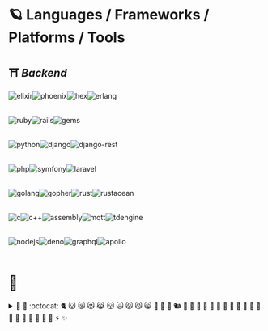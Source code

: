 <!--
**aBaiLinrun/aBaiLinrun** is a ✨ _special_ ✨ repository because its `README.md` (this file) appears on your GitHub profile.

### Hi there 👋

Here are some ideas to get you started:

- 🔭 I’m currently working on ...
- 🌱 I’m currently learning ...
- 👯 I’m looking to collaborate on ...
- 🤔 I’m looking for help with ...
- 💬 Ask me about ...
- 📫 How to reach me: ...
- 😄 Pronouns: ...
- ⚡ Fun fact: ...

-->

# 🪐 Languages / Frameworks / Platforms / Tools <!-- ☄️ -->

## ⛩ _Backend_ <!-- 🗼 -->

<a href="https://elixir-lang.org" target="_blank" rel="noopener noreferrer">
  <img align="left" alt="elixir" height="42px" src="https://user-images.githubusercontent.com/38312944/140606330-8396333a-fc9e-442c-907d-13a94ee5686e.png" />
</a>

<a href="https://www.phoenixframework.org" target="_blank" rel="noopener noreferrer">
  <img align="left" alt="phoenix" height="42px" src="https://user-images.githubusercontent.com/38312944/140607082-6cff571e-4c84-404d-a5a0-da40d3c246b0.png" />
</a>

<a href="https://hex.pm" target="_blank" rel="noopener noreferrer">
  <img align="left" alt="hex" height="42px" src="https://user-images.githubusercontent.com/38312944/140612697-f60ee374-3e7d-4a06-97c5-194c28f6ed02.png" />
</a>

<a href="https://www.erlang.org" target="_blank" rel="noopener noreferrer">
  <img align="left" alt="erlang" height="42px" src="https://user-images.githubusercontent.com/38312944/140624241-79706995-ad59-4126-9608-e438f16762fd.png" />
</a>

<br /><br />

<a href="https://www.ruby-lang.org" target="_blank" rel="noopener noreferrer">
  <img align="left" alt="ruby" height="42px" src="https://user-images.githubusercontent.com/38312944/140607921-6807d127-5e05-4e67-bb0e-df9b6a179195.png" />
</a>

<a href="https://rubyonrails.org" target="_blank" rel="noopener noreferrer">
  <img align="left" alt="rails" height="42px" src="https://user-images.githubusercontent.com/38312944/140607165-44d87478-61cf-40f8-b037-8a1787ad1c6e.png" />
</a>

<a href="https://rubygems.org" target="_blank" rel="noopener noreferrer">
  <img align="left" alt="gems" height="42px" src="https://user-images.githubusercontent.com/38312944/140612711-1869228d-b40c-4d6a-9353-cd28bc873f9c.png" />
</a>

<br /><br />

<a href="https://www.python.org" target="_blank" rel="noopener noreferrer">
  <img align="left" alt="python" height="42px" src="https://user-images.githubusercontent.com/38312944/140606897-f461b853-f35e-4e83-8524-c39e35020199.png" />
</a>

<a href="https://www.djangoproject.com" target="_blank" rel="noopener noreferrer">
  <img align="left" alt="django" height="42px" src="https://user-images.githubusercontent.com/38312944/140607259-0d210743-1991-46e9-8066-2e09f01f187e.png" />
</a>

<a href="https://www.django-rest-framework.org" target="_blank" rel="noopener noreferrer">
  <img align="left" alt="django-rest" height="42px" src="https://user-images.githubusercontent.com/38312944/140611142-a8ee008f-6037-4a04-91bb-83823c95c3c5.png" />
</a>

<br /><br />

<a href="https://www.php.net" target="_blank" rel="noopener noreferrer">
  <img align="left" alt="php" height="42px" src="https://user-images.githubusercontent.com/38312944/140609474-e6af14a0-6573-4db8-8e98-5dc311b483df.png" />
</a>

<a href="https://symfony.com" target="_blank" rel="noopener noreferrer">
  <img align="left" alt="symfony" height="42px" src="https://user-images.githubusercontent.com/38312944/141614493-8f03db41-d1f0-423b-abf6-db896f4a7435.png" />
</a>

<a href="https://laravel.com" target="_blank" rel="noopener noreferrer">
  <img align="left" alt="laravel" height="42px" src="https://user-images.githubusercontent.com/38312944/141614491-6a8aa407-3cb8-4747-a86e-5d70e42cb291.png" />
</a>

<br /><br />

<a href="https://golang.org" target="_blank" rel="noopener noreferrer">
  <img align="left" alt="golang" height="36px" src="https://user-images.githubusercontent.com/38312944/140609645-7251e2bb-2c5f-4abf-8f46-2795e2ff4af5.png" />
  <img align="left" alt="gopher" height="42px" src="https://user-images.githubusercontent.com/38312944/140609653-43a432e6-164c-4896-9e50-3d4311a56fb6.png" />
</a>

<a href="https://www.rust-lang.org" target="_blank" rel="noopener noreferrer">
  <img align="left" alt="rust" height="42px" src="https://user-images.githubusercontent.com/38312944/140609490-90f278ed-c52b-4851-aba7-5190a8512fec.png" />
  <img align="left" alt="rustacean" height="42px" src="https://user-images.githubusercontent.com/38312944/140609512-74c6067f-6969-4375-a8ef-989980058313.png" />
</a>

<br /><br />

<a href="https://www.iso.org/standard/74528.html" target="_blank" rel="noopener noreferrer">
  <img align="left" alt="c" height="42px" src="https://user-images.githubusercontent.com/38312944/140609919-3974dd99-af47-4362-ab51-ba35d7630c96.png" />
</a>

<a href="https://isocpp.org" target="_blank" rel="noopener noreferrer">
  <img align="left" alt="c++" height="42px" src="https://user-images.githubusercontent.com/38312944/140609929-9b929294-dc0c-4992-8c12-9c72cd7a62c5.png" />
</a>

<a href="https://en.wikipedia.org/wiki/Assembly_language" target="_blank" rel="noopener noreferrer">
  <img align="left" alt="assembly" height="42px" src="https://user-images.githubusercontent.com/38312944/140610078-71e1c7a1-96f5-4cee-b6b4-0b3b76983291.png" />
</a>

<a href="https://mqtt.org" target="_blank" rel="noopener noreferrer">
  <img align="left" alt="mqtt" height="38px" src="https://user-images.githubusercontent.com/38312944/140611844-403c6f35-6b47-4ec9-8733-bc6a5d729445.png" />
</a>

<a href="https://www.taosdata.com" target="_blank" rel="noopener noreferrer">
  <img align="left" alt="tdengine" height="38px" src="https://user-images.githubusercontent.com/38312944/140612142-fa04fcdf-daa3-47e8-bdfa-a9cdbbb68c69.png" />
</a>

<br /><br />

<a href="https://nodejs.org" target="_blank" rel="noopener noreferrer">
  <img align="left" alt="nodejs" height="42px" src="https://user-images.githubusercontent.com/38312944/140609061-9dc026d8-947a-4089-9cc8-a6b41b7f875b.png" />
</a>

<a href="https://deno.land" target="_blank" rel="noopener noreferrer">
  <img align="left" alt="deno" height="44px" src="https://user-images.githubusercontent.com/38312944/140609069-9d7844ee-afba-4885-b895-b98dcd4e23f3.png" />
</a>

<a href="https://graphql.org" target="_blank" rel="noopener noreferrer">
  <img align="left" alt="graphql" height="42px" src="https://user-images.githubusercontent.com/38312944/140615083-ba525895-3043-4014-b4e5-9a85f38cb3f8.png" />
</a>

<a href="https://www.apollographql.com" target="_blank" rel="noopener noreferrer">
  <img align="left" alt="apollo" height="44px" src="https://user-images.githubusercontent.com/38312944/140615088-7d88c33e-e5f3-4dfa-918d-9f9060cbacbc.png" />
</a>

<br /><br />

# 🗼 

<details>
  <summary> 🧧 🏮 :octocat: 🐈‍ 🐱 😿 😻 😹 😽 🙀 😾 😼 😸 🦊 🐯 🦁 🐿 🐙 🐇 🐰 🦑 🐁 🐹 🦀 🦄 🐡 🐋 🐳 🐘 🦕 🐾 🦎 🦋 🐣 🐥 🐤 ⚡️ ✨</summary>
  <br />

  <details>
    <summary>the story of mine: </summary>
    🧮 🩹 🧑 🚡 ✈️ ⚗️ 👽 🚑 🏺 ⚓ 👼 🐜 🍎 ♒ *️⃣ 🚛 🛰️ 👟 🏧 :atom: ⚛️ 🧑‍🚀 🛺 🥑 🪓 👶 🍼 🚼 🥓 🦡 🏸 🥯 🛄 🥖 ⚖️ 🩰 🎈 🗳️ 🎍 🍌 🪕 🏦 📊 💈 ⚾ :basecamp: :basecampy: 🧺 🏀 🦇 🛀 🛁 🔋 🎋 🏖️ 🐻 🦫 🛏️ 🐝 🍺 🍻 🪲 🔔 🧃 🚴 🚲 🚴‍♂️ 🚴‍♀️ 👙 🧢 🧢 ☣️ 🐦 🎂 🐗 ⛵ 💣 🦴 📖 🔖 📑 📚 💥 👢 💐 🏹 🙇‍♂️ 🙇‍♀️ 🥣 🎳 :bowtie: 🥊 🧠 🍞 🤱 🧱 🌉 💼 🥦 💔 🧹 💡 🌯 🚌 🕴️ 🚏 👤 👥 🚐 🚍 🚎 🧈 🌵 🍰 🤙 📲 🐫 📷 📸 🏕️ 🕯️ 🍬 🥫 🛶 🚗 🚙 🗃️ 📇 🗂️ 🎠 🥕 💳 💿 ⛓️ 🪑 🍾 🧀 🍒 🌸 ♟️ 🌰 🚸 🐿️ 🍫 🥢 ⛪ 🎪 🌇 🌆 🏙️ 🗜️ 👏 🎬 🧗 🧗‍♂️ 🧗‍♀️ 🥂 📕 🔐 🌂 ☁️ 🌤️ 🤡 🧥 🍸 🥥 ☕ ⚰️ 🥶 💥 ☄️ 🧭 💻 🖱️ 🖥️ 🎊 🚧 🏗️ 👷 👷‍♂️ 👷‍♀️ 🎛️ 🏪 🧑‍🍳 🍪 👮 🌽 🛋️ 👫 💑 👩‍❤️‍💋‍👨 🐮 🐄 🤠 🦀 🖍️ 🌙 🦗 🏏 🐊 🥐 🤞 🎌 ⚔️ 👑 🔮 🥒 🥤 🧁 💘 🥌 ➰ 🍛 🍮 🥩 🌀 🗡️ 💃 🍡 🕶️ 🎯 💨 🐪 🌳 🦌 🏬 🏚️ 🏜️ 🏝️ 🕵️ 💠 🤿 🪔 💫 🧬 🎎 🐬 🚪 🍩 🕊️ 🐉 🐲 👗 🤤 🩸 💧 🥁 🛢️ 🦆 🥟 📀 🥪 🦅 👂 🦻 🌍 🥚 🍆 🔌 :electron: 🐘 🧝 🧝‍♀️ 📧 ✉️ 📩 💶 🏰 🏤 🇪🇺 🌲 ❗ 🤯 😑 👁️ 👁️‍🗨️ 👓 👀 🤧 🤦 👊 🏭 🧑‍🏭 🧚 🧚‍♂️ 🧚‍♀️ 🍂 🧆 🧑‍🌾 📠 :feelsgood: 🐾 🕵️‍♀️ 🎡 ⛴️ 🔥 🚒 🧯 🧨 🧑‍🚒 🎆 👨‍🚒 👩‍🚒 🌙 🌓 🌛 🌕 🌝 🌗 🌜 🌔 🥮 🌑 🌚 🌘 🌖 🌒 🌔 🐡 🐟 🍥 🎣 🐠 ✊ 🎏 🦩 🔦 🥿 ⚜️ 🛬 🛫 🐬 💾 🎴 🥏 🛸 🦶 🏈 👣 🍴 🥠 ⛲ 🖋️ 🍀 🦊 🍳 🍤 🍟 🐸 🖕 ⚱️ 🗻 🥬 🎲 🧄 ⚙️ 💎 🧞 🧞‍♂️ 🧞‍♀️ 👻 🎁 💝 🦒 👧 🌐 🧤 🥅 🐐 🥽 ⛳ 🏌️ 🦍 👺 🍇 🥗 💂 💂‍♂️ 💂‍♀️ 🎸 🔫 💇 🍔 🔨 ⚒️ 🛠️ 🐹 ☘️ 👜 🤾 💩 #️⃣ 🧑‍⚕️ 🙉 ❤️ 💟 💗 😘 ❗ ❣️ ➖ ✖️ ➕ 🦔 🚁 🌿 👠 🌺 🔆 🥾 🛕 🦛 🎣 🀄 🔪 🕳️ 🍯 🐝 🐴 🏇 📯 🐎 🩳 🏥 🌶️ 🌭 🏨 ♨️ 🏩 ⌛ ⏳ 🏚️ 🏠 🏡 🏘️ 📌 📍 🤗 😯 🪂 🏆 🍨 🧊 🏒 ⛸️ 🍦 🆔 🉐 👿 😇 📥 📨 ♾️ 💁 ℹ️ 📱 🥝 🔯 🪔 🎃 🏯 👺 👹 👖 🧩 🕹️ 🧑‍⚖️ 🤹 🕋 🦘 :neckbeard: 🖲️ 🔑 ⌨️ 🔟 🪁 🧎‍♂️ 🧎 🧎‍♀️ 🔪 🐨 🌌 🗼 🥼 🏷️ 🥍 🧆 🎏 🐞 🏮 🦙 💡 🏑 🛅 🤛 🗨️ 👈 🦵 🍋 🐆 🎚️ 🧴 💌 :trollface: 🐺 🛎️ 🚈 🔗 🦁 👄 💄 🍭 🧘 🦞 🔒 🔏 ➿ 🔊 📢 🤟 🔅 ⛽ 🕰️ 🎎 💗 🔣 💞 🤥 🔍 🧙 🧙‍♂️ 🧙‍♀️ 👨‍🎨 👨‍🚀 👨‍🌾 👨‍⚕️ 👨‍🦯 🍊 🥭 👞 🕰️ 🦽 💆 💆‍♂️ 💆‍♀️ 🧜‍♀️ 🧜‍♂️ 🧉 🍖 👨‍🔧 🧑‍🔧 🦾 🦿 👩‍🔧 🎖️ 🏅 ⚕️ 📣 🍈 📝 🤼‍♂️ 🕎 🚹 🦒 🍜 🤘 🚇 🦠 🇫🇲 🎤 🔬 🎙️ 🖕 🥛 🌌 🚐 💽 📴 🤑 💸 💰 🐒 🐵 🧐 🚝 🎓 🕌 🦟 👨‍🦼 🛥️ 🛵 🏍️ 🦼 🛣️ 🚂 🗻 ⛰️ 🚠 🚞 🏔️ 🌄 🐭 🐁 🎥 🗿 🏺 🤶 🩱 🤲 🇧🇲 💪 🍄 🎹 🎵 🎼 😒 🔇 🧿 💅 📛 🤢 👔 🤓 🙅‍♂️ 🙅 🙅‍♀️ 🌃 🪕 🛶 😶 👘 🥾 🛴 👃 📓 📔 🎶 🗒️ 🌇 🌅 🌄 🍱 🔩 🥜 🧧 👾 📉 🤪 🚘 🌊 :octocat: 🐙 🍢 🥿 👞 👞 👟 🩰 🏢 🧑‍💼 ☣️ 🛢️ ✴️ 📽️ 🈁 🆗 👌 🙆‍♂️ 🙆 🙆‍♀️ 🗝️ 🧓 👴 👵 🕉️ 🧅 🦴 1️⃣ 🩱 🚘 🚍 🚔 🚖 📖 📂 👐 😮 ☂️ 🍊 🦧 📙 🦦 📤 🦉 🐂 🦪 🥴 📰 🗞️ 📎 🖇️ 🧻 📦 📄 📃 📟 🍝 🖌️ 🌴 🤲 🥞 🐼 🗾 🥘 ⛱️ 🦜 🪂 〽️ ⛅ 🥳 🛳️ 🛂 ♟️ 🐾 📋 🧁 🍿 🍑 🦚 🥜 🍐 🙊 🖊️ 📝 ✏️ 🌵 🎍 🎋 🍂 🍁 🍄 🌸 🌼 🐧 😔 🧑‍🤝‍🧑 🎭 😣 🧑‍🦲 🧔 🤺 👰 🧖 💁 ⛏️ 🥧 🐷 🐖 🐽 💊 🧑‍✈️ 👩‍✈️ 🤏 🍍 🏓 📌 📍 🧷 🦂 🏴‍☠️ ♓ 🍕 🍽️ 🥺 🐿️ 🥣 😞 🏤 🚓 🐩 💩 🥄 🍿 🏣 📯 📮 🚩 🥔 🍠 👝 🍗 💷 😡 😾 🤐 🙏 📿 🤰 🥨 🤴 👸 🖨️ 🦯 👩‍🦯 🚁 👊 👛 📌 📈 ⏱️ 💾 🐘 🦛 🦏 😪 ❓ 🦀 🐰 🐇 🦝 🐎 🏎️ 📻 🔘 ☢️ 😡 🚈 🚝 🚞 🚃 🛤️ 🚟 🌈 🏳️‍🌈 🤨 🖼️ 🐏 🍜 🚊 🐀 🪒 🧾 ♻️ 📞 🚗 🧧 ☺️ 😌 🥖 🎗️ ⛑️ 🥨 ㊙️ 🇷🇪 🎆 🦖 ❕ ❔ 🇻🇮 🦏 🔌 🎀 🍚 🌾 🍚 🍙 🍘 🎑 🗯️ 💍 🪐 🤖 🚀 🤣 🙄 🧻 🎢 👑 🐓 🌹 🏵️ 🚨 🎠 📍 🚣 🚣‍♂️ 🚣‍♀️ 🛩️ 🎽 🎨 🏉 🏃 🏃 🏃‍♂️ 🏃‍♀️ 🐕‍🦺 🔮 🍛 👩‍🏭 🧷 🦺 ⛵ 🍶 🧂 🥗 🖖 ☠️ ⚖️ 🧣 🏫 🎒 🧑‍🔬 ✂️ 👩‍🔬 🥏 🦂 😱 🙀 📜 👎 💺 🙈 🌱 🤳 🐕‍🦺 😆 :feelsgood: 🥘 ☘️ 🦈 🍧 🐑 🐚 🛡️ ⛩️ 🚢 :shipit: 👕 💩 🤫 🍣 👕 👞 👞 🛍️ 🛒 🩳 🚿 🍤 🦐 🤷 🤷‍♀️ 🤫 📶 🧑‍🎤 6️⃣ 🔯 🛑 🚟 👩‍🎤 🙃 *️⃣ 🧺 🏀 🛹 🎿 ⛷️ 💀 ☠️ 🦨 🗑️ 🛷 😴 😴 🛌 😪 🙁 🙂 🎚️ 🎰 🦥 🛩️ 😙 🙂 😄 😸 😃 😺 🥰 😈 😏 😼 😅 🚬 🏔️ 🐌 🐍 🤧 🏂 ❄️ ⛄ ☃️ 🧼 😭 ⚽ 🧦 🥎 🔜 🧔 🆘 🔉 🧍 👾 ♠️ 🍝 ❇️ 🎇 ✨ 💖 🔈 🗣️ 💬 🚤 :suspect: 🚟 🕷️ 🕸️ 🗓️ 🗒️ 🧽 🥄 🦑 🌼 🏟️ ⭐ 🍮 🌟 ☪️ ✡️ 🤩 🌠 🚉 🗽 🚂 🩺 🍲 🗑️ 😲 🚏 🏪 ⏱️ 📏 🚧 🏗️ 🍓 👩‍🚀 😛 😝 😜 🧑‍🎓 🎙️ 🥙 👩‍🎓 🌇 🌆 🕶️ ⛅ 🌥️ 🌦️ 🌤️ 🌞 🌻 😎 ☀️ 🌅 🌄 🦸 🦸‍♂️ 🦸‍♀️ 🦹 🦹‍♂️ 🦹‍♀️ 👍 🏄 🏄‍♂️ 🏄‍♀️ 🍣 🚟 🦢 😓 💦 😅 🍠 🩱 🩲 🏊 🏊‍♂️ 🏊‍♀️ 🕍 💉 🌮 🎉 🎋 🍊 ♉ 🚕 🌭 🍵 🧑‍🏫 👩‍🏫 🧑‍💻 🧸 ☎️ 📞 🔭 🎪 🎾 ⛺ 🧪 ☑️ 🎂 🌡️ 🤔 💭 🧵 🦷 👩‍⚕️ 🧕 👩‍🦯 👳‍♀️ 👚 🤐 🕹️ 🎫 🎟️ :bowtie: 👔 🛰️ 🐯 🐅 🚀 ⏲️ 😫 🏯 ™️ :atom: 🚽 🗼 🍅 👅 🧰 🦷 🔝 🎩 🌪️ 🚜 👣 💗 🚜 🚥 🚋 🚆 🚊 🚦 📐 🔱 😤 🎛️ 🚎 :trollface: 🏆 🍹 🐠 🚚 🎺 👕 🌵 🌷 🥃 🦃 🐢 📺 🤸 💕 🥨 ☔ 🔞 🦄 🔓 🆙 🙃 🩹 ✌️ 🧛 🧛‍♂️ 🧛‍♀️ 🚦 📼 📳 📹 🎮 🎻 ♍ 🌋 🏐 🤮 🆚 🖖 👋 〰️ 🧃 🇻🇦 🧇 🚶 🚶‍♂️ 🥣 🎳 🦉 🚶‍♀️ 🌘 🌖 ⚠️ 🗑️ ⌚ ⏱️ 🐃 🤽 🍉 🤽‍♀️ 👋 〰️ 😩 😰 💒 🏋️ 🏋️‍♂️ 🏋️‍♀️ 🚿 💮 🥀 🐡 🐡 🐟 🍥 🎣 🐠 🐳 🐋 ☸️ ♿ 🎡 🔳 🥀 🎐 🌬️ 🍷 😉 🧕 👩‍🦯 ⛄ ☃️ 🥱 🐺 🚺 🥴 🗺️ 😟 🔧 🤼 ✍️ 🥊 🗃️ 📇 🗂️ 💱 🦊 🥡 ❌ 🧶 🥱 💴 🪀 😋 🤪 ⚡ 🦓 0️⃣ 🤐 🧟 🧟‍♂️ 🧟‍♀️ 💤
  </details>

## 🎏 _Frontend_ <!-- 🎎 -->

<a href="https://www.typescriptlang.org" target="_blank" rel="noopener noreferrer">
  <img align="left" alt="typescript" height="42px" src="https://user-images.githubusercontent.com/38312944/140606619-2deb981a-1f71-4d98-9e49-feaee46d1178.png" />
</a>

<a href="https://www.ecma-international.org/publications-and-standards/standards/ecma-262" target="_blank" rel="noopener noreferrer">
  <img align="left" alt="javascript" height="42px" src="https://user-images.githubusercontent.com/38312944/140606718-32b56d86-2a7e-4776-91c3-eeb339407055.png" />
</a>

<a href="https://www.npmjs.com" target="_blank" rel="noopener noreferrer">
  <img align="left" alt="npm" height="42px" src="https://user-images.githubusercontent.com/38312944/140612783-f189de7d-d419-484c-97b1-7f73993bcf13.png" />
</a>

<br /><br />

<a href="https://reactjs.org" target="_blank" rel="noopener noreferrer">
  <img align="left" alt="react" height="42px" src="https://user-images.githubusercontent.com/38312944/140608184-ac4f8eb1-4dce-4ff0-b537-9dd1f846c56c.png" />
</a>

<a href="https://redux.js.org" target="_blank" rel="noopener noreferrer">
  <img align="left" alt="redux" height="42px" src="https://user-images.githubusercontent.com/38312944/140608224-df9e751a-af8b-4d58-8043-a43c151b4660.png" />
</a>

<a href="https://redux-saga.js.org" target="_blank" rel="noopener noreferrer">
  <img align="left" alt="redux-saga" height="42px" src="https://user-images.githubusercontent.com/38312944/140608192-ba603f96-eff3-4756-93eb-814b4a71f068.png" />
</a>

<br /><br />

<a href="https://vuejs.org" target="_blank" rel="noopener noreferrer">
  <img align="left" alt="vuejs" height="42px" src="https://user-images.githubusercontent.com/38312944/140608825-c794fe64-1819-48e8-a136-78ceb065c329.png" />
</a>

<a href="https://nuxtjs.org" target="_blank" rel="noopener noreferrer">
  <img align="left" alt="nuxt" height="42px" src="https://user-images.githubusercontent.com/38312944/140608306-bfeb933d-3bc3-4a16-b66d-520a3fe3e126.png" />
</a>

<a href="https://nextjs.org" target="_blank" rel="noopener noreferrer">
  <img align="left" alt="nextjs" height="42px" src="https://user-images.githubusercontent.com/38312944/140608270-67752b2c-1bb5-4df1-9262-ddd1e26b7124.png" />
</a>

<br /><br />

<a href="https://svelte.dev" target="_blank" rel="noopener noreferrer">
  <img align="left" alt="svelte" height="42px" src="https://user-images.githubusercontent.com/38312944/140608325-89b90d3a-eeda-478c-b3d7-08e8c5d66912.png" />
</a>

<a href="https://elm-lang.org" target="_blank" rel="noopener noreferrer">
  <img align="left" alt="elm" height="42px" src="https://user-images.githubusercontent.com/38312944/140625556-1f60563e-563a-4ac0-8c26-6842015a0d3e.png" />
</a>

<br /><br />
  
<a href="https://vitejs.dev" target="_blank" rel="noopener noreferrer">
  <img align="left" alt="vitejs" height="42px" src="https://user-images.githubusercontent.com/38312944/141065711-a796a5e2-e041-41dd-967f-73f67a333d61.png" />
</a>

<a href="https://tailwindcss.com" target="_blank" rel="noopener noreferrer">
  <img align="left" alt="tailwindcss" height="42px" src="https://user-images.githubusercontent.com/38312944/141065800-9fe7c4ef-5e3f-4909-b3c1-d9a403308089.png" />
</a>

<br /><br /><br />

<!-- ###### 🐶 🐕 🐩 🦮 🐕‍🦺 🐺 🐗 -->

## 🎐 _Application_ <!-- 🎈 -->

<a href="https://kotlinlang.org" target="_blank" rel="noopener noreferrer">
  <img align="left" alt="kotlin" height="36px" src="https://user-images.githubusercontent.com/38312944/140609307-0f8832f1-5dfb-46d0-b841-2fe1b9372c7f.png" />
</a>

<a href="https://www.swift.org" target="_blank" rel="noopener noreferrer">
  <img align="left" alt="swift" height="42px" src="https://user-images.githubusercontent.com/38312944/140609298-524cd1d9-04e8-4fbb-a68b-d64d54ad92ff.png" />
</a>

<br /><br /><br />

<!-- ###### 🐱 🐈 🐯 🐅 🐆 🦁 🦊 🐻 🐼 🐨 -->

## 📦 _Database_ <!-- ⚰️ -->

<a href="https://www.mongodb.com" target="_blank" rel="noopener noreferrer">
  <img align="left" alt="mongodb" height="42px" src="https://user-images.githubusercontent.com/38312944/140611635-61b22261-e7a9-4f0c-a682-3d7b2a74759b.png" />
</a>

<a href="https://www.mangodb.io" target="_blank" rel="noopener noreferrer">
  <img align="left" alt="mangodb" height="42px" src="https://user-images.githubusercontent.com/38312944/140624941-d7100162-6028-4fa4-b1b5-dd7d80e337b8.jpeg" />
</a>

<a href="https://redis.io" target="_blank" rel="noopener noreferrer">
  <img align="left" alt="redis" height="42px" src="https://user-images.githubusercontent.com/38312944/140629056-3a154676-5dfb-40c5-ab9c-5db8b89e687f.png" />
</a>

<a href="https://www.mysql.com" target="_blank" rel="noopener noreferrer">
  <img align="left" alt="mysql" height="42px" src="https://user-images.githubusercontent.com/38312944/140624956-0c62fb3a-af94-4be6-a5f4-8ad4399631de.png" />
</a>

<a href="https://www.postgresql.org" target="_blank" rel="noopener noreferrer">
  <img align="left" alt="postgresql" height="42px" src="https://user-images.githubusercontent.com/38312944/140611759-244f85c8-c0e3-45bf-a736-f2c715a557a5.png" />
</a>

<br /><br /><br />

<!-- ###### 🐭 🐹 🐁 🐀 🍏 🍎 🍐 🍊 🍋 🍌 🍉 🍇 🍓 🍈 🍒 🍑 🥭 🍍 🥥 🥝 -->

## 🕋 _Cloud Data Warehouse & Hosting & ETL(Extract,Transform,Load)_

<a href="https://clickhouse.com" target="_blank" rel="noopener noreferrer">
  <img align="left" alt="clickhouse" height="42px" src="https://user-images.githubusercontent.com/38312944/140630994-cd23f261-6f8b-4e00-b386-680f8ec9214e.png" />
</a>

<a href="https://www.snowflake.com" target="_blank" rel="noopener noreferrer">
  <img align="left" alt="snowflake" height="42px" src="https://user-images.githubusercontent.com/38312944/140630962-c6882122-a7d1-414b-b515-7ac9d575ec52.png" />
</a>

<a href="https://pingcap.com" target="_blank" rel="noopener noreferrer">
  <img align="left" alt="tidb" height="42px" src="https://user-images.githubusercontent.com/38312944/140631071-4172c381-0546-4e33-99b2-b9fdaf3cda4d.png" />
</a>

<a href="https://panoply.io" target="_blank" rel="noopener noreferrer">
  <img align="left" alt="panoply" height="42px" src="https://user-images.githubusercontent.com/38312944/140631485-37d01bfc-202a-4929-9801-1f9bbbf307d1.png" />
</a>

<br /><br />

<a href="https://www.digitalocean.com" target="_blank" rel="noopener noreferrer">
  <img align="left" alt="digitalocean" height="42px" src="https://user-images.githubusercontent.com/38312944/140631157-35197550-0980-4587-8f28-b34d46a7996b.png" />
</a>

<br /><br /><br />

<!-- ###### 🐰 🐇 🍅 🍆 🥑 🥦 🥬 🥒 🌶 🌽 🥕 🧄 🧅 🥔 🍠 -->

## 👁️‍🗨️ _Data Anslytics & Visualization_ <!-- 🔮 -->

<a href="https://julialang.org" target="_blank" rel="noopener noreferrer">
  <img align="left" alt="julia" height="42px" src="https://user-images.githubusercontent.com/38312944/140623466-355f8823-a80c-434a-9f9a-61a9f3050c47.png" />
</a>

<a href="https://www.r-project.org" target="_blank" rel="noopener noreferrer">
  <img align="left" alt="r" height="42px" src="https://user-images.githubusercontent.com/38312944/140609897-aeae4f6e-08f2-4b0c-98af-cd898c367780.png" />
</a>

<a href="https://www.python.org" target="_blank" rel="noopener noreferrer">
  <img align="left" alt="python" height="42px" src="https://user-images.githubusercontent.com/38312944/140606897-f461b853-f35e-4e83-8524-c39e35020199.png" />
</a>

<a href="https://pandas.pydata.org/" target="_blank" rel="noopener noreferrer">
  <img align="left" alt="pandas" height="42px" src="https://user-images.githubusercontent.com/38312944/140628640-85f7d66f-37d7-45bb-89af-79d65cdbf6dd.png" />
</a>

<a href="https://jupyter.org" target="_blank" rel="noopener noreferrer">
  <img align="left" alt="jupyter" height="42px" src="https://user-images.githubusercontent.com/38312944/140628212-df4d448e-00f9-46e7-9b5c-5a1c75be28a7.png" />
</a>

<a href="https://www.mathworks.com/products/matlab.html" target="_blank" rel="noopener noreferrer">
  <img align="left" alt="matlab" height="42px" src="https://user-images.githubusercontent.com/38312944/140627661-acf20929-8b41-47ce-af3d-6d60b19b4332.png" />
</a>

<br /><br />

<a href="https://cloud.google.com/bigquery" target="_blank" rel="noopener noreferrer">
  <img align="left" alt="big-query" height="42px" src="https://user-images.githubusercontent.com/38312944/140611515-f0eb58d3-56e8-4b57-b97d-20e9c6c465a5.png" />
</a>

<a href="https://www.elastic.co" target="_blank" rel="noopener noreferrer">
  <img align="left" alt="elasticsearch" height="42px" src="https://user-images.githubusercontent.com/38312944/140611519-b7c5345e-55f2-40f1-b12d-2d1a65f00cc8.png" />
</a>

<a href="https://www.metabase.com" target="_blank" rel="noopener noreferrer">
  <img align="left" alt="metabase" height="42px" src="https://user-images.githubusercontent.com/38312944/140614340-3ce4dedd-328d-4684-acce-01e71fab529a.png" />
</a>

<br /><br /><br />

<!-- ###### 🐷 🐖 🐽 🐴 🦄 🐎 🦓 🐮 🐃 🐂 🐄 🐏 🐑 🐐 🦙 🦌 -->

## 👾 _Machine Learning_ 🔮🧙🏼‍♂️⚗️

<a href="https://scikit-learn.org" target="_blank" rel="noopener noreferrer">
  <img align="left" alt="scikit-learn" height="42px" src="https://user-images.githubusercontent.com/38312944/140610144-558e29ba-4c3f-413d-83e8-e63e0d6793bf.png" />
</a>

<a href="https://www.tensorflow.org" target="_blank" rel="noopener noreferrer">
  <img align="left" alt="tensorflow" height="42px" src="https://user-images.githubusercontent.com/38312944/140628467-d83aeaa1-7cba-44b0-ac69-f462ced13f04.png" />
</a>

<a href="https://pytorch.org" target="_blank" rel="noopener noreferrer">
  <img align="left" alt="pytorch" height="42px" src="https://user-images.githubusercontent.com/38312944/140628469-8fb7aac0-02aa-4ef9-98b5-7ba4a2ddfa38.png" />
</a>

<a href="https://keras.io" target="_blank" rel="noopener noreferrer">
  <img align="left" alt="keras" height="42px" src="https://user-images.githubusercontent.com/38312944/140628505-0acd771b-ca23-40d3-ab40-fe4aa280fba5.png" />
</a>

<br /><br />

<a href="https://xgboost.ai" target="_blank" rel="noopener noreferrer">
  <img align="left" alt="xgboost" height="42px" src="https://user-images.githubusercontent.com/38312944/140628547-02882e25-2c3c-4a48-a003-aa1be4e3d855.png" />
</a>

<a href="https://lightgbm.readthedocs.io/en/latest" target="_blank" rel="noopener noreferrer">
  <img align="left" alt="lightgbm" height="42px" src="https://user-images.githubusercontent.com/38312944/140628585-6c6012cf-2110-4815-951b-b24bb88c2508.png" />
</a>

<a href="https://radimrehurek.com/gensim" target="_blank" rel="noopener noreferrer">
  <img align="left" alt="gensim" height="42px" src="https://user-images.githubusercontent.com/38312944/140628798-d89f495c-9a47-4948-ad68-3f6a3c75bab3.png" />
</a>

<a href="https://spacy.io" target="_blank" rel="noopener noreferrer">
  <img align="left" alt="spacy" height="42px" src="https://user-images.githubusercontent.com/38312944/140628801-de5ae861-e20f-4090-8a28-5b66dfe7d190.png" />
</a>

<br /><br /><br />

<!-- ###### 🦝 🦨 🦡 🦦 🦥 🐿 🦔 🐾 -->

## 🧬 _Container Orchestration & Configuration Automation_

<a href="https://www.terraform.io" target="_blank" rel="noopener noreferrer">
  <img align="left" alt="terraform" height="42px" src="https://user-images.githubusercontent.com/38312944/140612304-4177d615-efdf-4c3f-a68c-e6da6e6c01ee.png" />
</a>

<a href="https://kubernetes.io" target="_blank" rel="noopener noreferrer">
  <img align="left" alt="kubernetes" height="42px" src="https://user-images.githubusercontent.com/38312944/140610611-3ece05a9-3c75-43bc-a7d2-9c81df67c404.png" />
</a>

<a href="https://helm.sh" target="_blank" rel="noopener noreferrer">
  <img align="left" alt="helm" height="42px" src="https://user-images.githubusercontent.com/38312944/140612676-517b908b-5f3b-4824-927b-3f6b4ccd7c0a.png" />
</a>

<a href="https://www.docker.com" target="_blank" rel="noopener noreferrer">
  <img align="left" alt="docker" height="42px" src="https://user-images.githubusercontent.com/38312944/140610635-a02899e5-4b74-42b5-91aa-c625adbd9874.png" />
</a>

<br /><br />

<a href="https://cloudify.co" target="_blank" rel="noopener noreferrer">
  <img align="left" alt="cloudify" height="42px" src="https://user-images.githubusercontent.com/38312944/141697089-a7418f1c-2493-4b9d-bf0c-e0d2cfa3abc3.png" />
</a>

<a href="https://releasehub.com" target="_blank" rel="noopener noreferrer">
  <img align="left" alt="release" height="42px" src="https://user-images.githubusercontent.com/38312944/141696425-2a01a162-bad5-497a-a1f6-6aada154ca3e.png" />
</a>

<a href="https://www.bunnyshell.com" target="_blank" rel="noopener noreferrer">
  <img align="left" alt="bunnyshell" height="42px" src="https://user-images.githubusercontent.com/38312944/141696436-92a6713e-2304-46b0-a4a0-ed1dfa83af5a.png" />
</a>

<a href="https://www.env0.com" target="_blank" rel="noopener noreferrer">
  <img align="left" alt="env0" height="42px" src="https://user-images.githubusercontent.com/38312944/141697109-37123240-e18e-4f1f-9881-4b850036158b.png" />
</a>

<br /><br />

<a href="https://aws.amazon.com/cdk" target="_blank" rel="noopener noreferrer">
  <img align="left" alt="aws-cdk" height="42px" src="https://user-images.githubusercontent.com/38312944/141989706-ebe5282a-d0a3-4398-a12d-7250db875af1.png" />
  <img align="left" alt="aws-cloud-development-kit" height="42px" src="https://user-images.githubusercontent.com/38312944/141957568-a99c8780-4c66-4870-bd7c-d21aa9d3e16e.png" />
</a>

<br /><br /><br />

<!-- ###### 🐘 🦛 🦏 🐪 🐫 🦒 🦘 -->

## 🗻 _Cloud Infrastructure_ ☁️

<a href="https://aws.amazon.com" target="_blank" rel="noopener noreferrer">
  <img align="left" alt="aws" height="42px" src="https://user-images.githubusercontent.com/38312944/140612998-5c976740-dedc-471b-9b36-64a7759e0421.png" />
  <img align="left" alt="amazon-web-services" height="42px" src="https://user-images.githubusercontent.com/38312944/140613393-e6da5736-18f9-4271-a765-fdf436d80d6b.png" />
</a>

<a href="https://azure.microsoft.com" target="_blank" rel="noopener noreferrer">
  <img align="left" alt="azure" height="42px" src="https://user-images.githubusercontent.com/38312944/140613336-65848346-02a6-483e-a375-2524331d8ec1.png" />
</a>

<a href="https://cloud.google.com/gcp" target="_blank" rel="noopener noreferrer">
  <img align="left" alt="gcp" height="42px" src="https://user-images.githubusercontent.com/38312944/140612996-583799dc-956a-465a-9b47-f83ebaeed1c7.png" />
</a>

<br /><br />

<details>
  <summary>(amazon web services)</summary>
  <br />

  API Gateway

  Aurora Serverless
  
  Athena

  Backup
  
  Batch

  CloudFront

  CloudSearch
  
  CloudTrail
  
  CloudWatch

  CodeBuild
  
  CodeCommit
  
  CodeDeploy
  
  CodePipeline
  
  Cognito
  
  Data Pipeline

  DeepLens
  
  DeepRacer
  
  DynamoDB

  EBS (Elastic Block Store)
  
  EC2 (Elastic Compute Cloud)
  
  EC2 F1 (FPGA)

  ECS (Elastic Container Service)
  
  EKS (Elastic Kubernetes Service)

  ELB (Elastic Load Balancing)

  Fargate (Serverless Compute Engine)

  Forecast
  
  Glue (ETL, Extract/Transform/Load)
  
  IAM (Identity and Access Management)

  IoT
  
  Kinesis

  Lambda
  
  OpenSearch Service

  Machine Learning
  
  Managed Blockchain
  
  Monitron
  
  MQ (Message Broker)

  QuickSight
  
  Redshift
  
  RDS (Relational Database Service)
  
  RoboMaker

  S3 (Simple Storage Service)

  SNS (Simple Notification Service)

  SES (Simple Email Service)

  SQS (Simple Queue Service)

  SageMaker
  
  Single Sign-On
  
  Step Functions
  
  Timestream (Time Series Database)
  
  VPC (Virtual Private Cloud)
  
  <br />
</details>

## 🌥 _CDN_

<a href="https://www.akamai.com" target="_blank" rel="noopener noreferrer">
  <img align="left" alt="akamai" height="42px" src="https://user-images.githubusercontent.com/38312944/141990119-493e716c-8593-4bfb-8fba-58deb3d9afd3.png" />
</a>

<a href="https://www.cloudflare.com" target="_blank" rel="noopener noreferrer">
  <img align="left" alt="cloudflare" height="42px" src="https://user-images.githubusercontent.com/38312944/141964535-b081af7d-1a47-4eac-b92b-7c1dfd62de36.png" />
</a>

<a href="https://www.fastly.com" target="_blank" rel="noopener noreferrer">
  <img align="left" alt="fastly" height="46px" src="https://user-images.githubusercontent.com/38312944/141990098-cbfd224a-aded-42ee-8ccf-487698f53d88.png" />
</a>

<br /><br /><br />

## 🧊 _Monitoring_

<a href="https://newrelic.com" target="_blank" rel="noopener noreferrer">
  <img align="left" alt="newrelic" height="42px" src="https://user-images.githubusercontent.com/38312944/141961771-2db16dca-5e18-4920-978d-5859cfe2e2c1.png" />
</a>

<a href="https://www.datadoghq.com" target="_blank" rel="noopener noreferrer">
  <img align="left" alt="datadog" height="42px" src="https://user-images.githubusercontent.com/38312944/141990376-36e3ea0d-e946-4707-972f-17ca6ca9efcd.jpeg" />
</a>

<br /><br />

<a href="https://www.metricfire.com" target="_blank" rel="noopener noreferrer">
  <img align="left" alt="metricfire" height="42px" src="https://user-images.githubusercontent.com/38312944/141989323-fd236cb7-6ac9-4ec1-830c-b519b5a604ed.jpeg" />
</a>

<a href="https://prometheus.io" target="_blank" rel="noopener noreferrer">
  <img align="left" alt="prometheus" height="42px" src="https://user-images.githubusercontent.com/38312944/141989335-640e3c4c-5cfb-4761-a497-f2ae873186ad.png" />
</a>

<a href="https://grafana.com" target="_blank" rel="noopener noreferrer">
  <img align="left" alt="grafana" height="42px" src="https://user-images.githubusercontent.com/38312944/141961303-ef90ffca-2fe1-4100-846e-c3f62db9c6ac.png" />
</a>

<br /><br /><br />

<!-- ###### 🐵 🙈 🙉 🙊 🐒 🦍 🦧 -->

## 🏗️ _CI/CD & Building & Testing & Deploying & Automation_

<a href="https://www.jenkins.io" target="_blank" rel="noopener noreferrer">
  <img align="left" alt="jenkins" height="42px" src="https://user-images.githubusercontent.com/38312944/140616580-40270d36-6189-4305-b0e7-3e95cb561fab.png" />
</a>

<a href="https://circleci.com" target="_blank" rel="noopener noreferrer">
  <img align="left" alt="cicleci" height="42px" src="https://user-images.githubusercontent.com/38312944/140613594-024814a0-49c8-4c95-b23f-ef2efa1e62c2.png" />
</a>

<br /><br /><br />

<!-- ###### 🐉 🐲 🦖 🦕 -->

## 🧪 _End2End Automation Testing_

<a href="https://www.selenium.dev" target="_blank" rel="noopener noreferrer">
  <img align="left" alt="selenium" height="42px" src="https://user-images.githubusercontent.com/38312944/140626221-ea7e7a15-df8c-459c-bdb2-07e87a203b66.png" />
</a>

<a href="https://autify.com" target="_blank" rel="noopener noreferrer">
  <img align="left" alt="autify" height="42px" src="https://user-images.githubusercontent.com/38312944/140615903-49527775-2bd3-41d7-b3a5-86911bc7a70d.png" />
</a>

<a href="https://www.mabl.com" target="_blank" rel="noopener noreferrer">
  <img align="left" alt="mabl" height="42px" src="https://user-images.githubusercontent.com/38312944/140625207-b9de61f1-8cd8-407a-b3b0-f9b2edbda6bf.png" />
</a>

<br /><br /><br />

## 🧫 _Code Coverage_

<a href="https://about.codecov.io" target="_blank" rel="noopener noreferrer">
  <img align="left" alt="codecov" height="35px" src="https://user-images.githubusercontent.com/38312944/140974912-32c7f99b-f39f-4298-b4f2-b74354a469c1.png" />
</a>

<br /><br /><br />

<!-- ###### 🦠🩸💉💊🩺🩹🕳🔬🧿🏺⚱️🚬🛡⚔️🗡🔪🪓⚙️🔩⛏🛠⚒🔨🔧🧰🔦🧨💣⛓🧱 -->

## 😈 _Chaos Engineering_ 👹 🎴

<a href="https://netflix.github.io/chaosmonkey" target="_blank" rel="noopener noreferrer">
  <img align="left" alt="chaosmonkey" height="42px" src="https://user-images.githubusercontent.com/38312944/140627401-8b059385-684f-4aea-b8a0-8b3e782a4a74.png" />
</a>

<a href="https://www.gremlin.com" target="_blank" rel="noopener noreferrer">
  <img align="left" alt="gremlin" height="42px" src="https://user-images.githubusercontent.com/38312944/140627406-f3cb9d06-04a6-48f6-828d-57fecd7620cc.png" />
</a>

<a href="https://chaos-mesh.org" target="_blank" rel="noopener noreferrer">
  <img align="left" alt="chaos-mesh" height="42px" src="https://user-images.githubusercontent.com/38312944/140627402-fdad6ecd-741c-4607-82e2-431cd1c63658.png" />
</a>

<br /><br />

<a href="https://litmuschaos.io" target="_blank" rel="noopener noreferrer">
  <img align="left" alt="litmuschaos" height="42px" src="https://user-images.githubusercontent.com/38312944/140627458-1e58223f-550a-487f-b29e-ce216ab23ed7.png" />
</a>

<a href="https://github.com/chaosblade-io/chaosblade" target="_blank" rel="noopener noreferrer">
  <img align="left" alt="chaosblade" height="42px" src="https://user-images.githubusercontent.com/38312944/140627475-e732a4ae-99a9-4486-be14-e6e84c864b76.png" />
</a>

<a href="https://istio.io" target="_blank" rel="noopener noreferrer">
  <img align="left" alt="istio" height="42px" src="https://user-images.githubusercontent.com/38312944/140627521-c14e69d9-e378-4a9f-96de-58340111d054.png" />
</a>

<br /><br />

<a href="https://www.robustintelligence.com" target="_blank" rel="noopener noreferrer">
  <img align="left" alt="robust-intelligence" height="42px" src="https://user-images.githubusercontent.com/38312944/140616535-89c11331-e639-4cb4-ac60-23e2817ab53a.png" />
</a>

<br /><br /><br />

## 🎭 _Authetication_

<a href="https://www.okta.com" target="_blank" rel="noopener noreferrer">
  <img align="left" alt="okta" height="42px" src="https://user-images.githubusercontent.com/38312944/141963494-22284d1a-2f7a-4367-96a2-cf9f8bdde672.png" />
</a>

<a href="https://auth0.com" target="_blank" rel="noopener noreferrer">
  <img align="left" alt="auth0" height="42px" src="https://user-images.githubusercontent.com/38312944/141963619-c1fe8d1e-e87a-4646-948a-43f0e34528e3.png" />
</a>

<a href="https://www.pingidentity.com" target="_blank" rel="noopener noreferrer">
  <img align="left" alt="pingidentity" height="42px" src="https://user-images.githubusercontent.com/38312944/141963968-28a6b348-9a33-4f71-8c14-fa84473e8bb8.png" />
</a>

<br /><br /><br />

<!-- ###### 🦑 🦐 🦞 🦀 🐡 🐠 🐟 🐬 🐳 🐋 🦈 -->

## :octocat: _git & Repository_ 🐈🙀🐙 🦊

<a href="https://git-scm.com" target="_blank" rel="noopener noreferrer">
  <img align="left" alt="git" height="42px" src="https://user-images.githubusercontent.com/38312944/140626746-5687dcd9-f3e5-4eed-aaee-c417901deb59.png" />
</a>

<a href="https://www.github.com" target="_blank" rel="noopener noreferrer">
  <img align="left" alt="github" height="42px" src="https://user-images.githubusercontent.com/38312944/140626663-d358846e-0259-428b-ac30-ad1d2166f38a.png" />
</a>

<a href="https://about.gitlab.com" target="_blank" rel="noopener noreferrer">
  <img align="left" alt="gitlab" height="42px" src="https://user-images.githubusercontent.com/38312944/140626664-27c13aa2-2775-40ad-a4ef-8ff3261ed746.png" />
</a>

<br /><br /><br />

<!-- ###### 🐝 🐛 🦋 🐌 🐞 🐜 🦟 🦗 🕷 🕸 -->

## 🐧 _Linux Distribution_ 🐮

<a href="https://www.kernel.org" target="_blank" rel="noopener noreferrer">
  <img align="left" alt="linux" height="42px" src="https://user-images.githubusercontent.com/38312944/140623830-2937df42-2034-4c8d-baf6-5f10e6948e26.jpeg" />
</a>

<a href="https://www.linuxfromscratch.org" target="_blank" rel="noopener noreferrer">
  <img align="left" alt="linux-from-scratch" height="42px" src="https://user-images.githubusercontent.com/38312944/140623686-01036bf5-11c2-407f-bbac-66dfcbcd29ba.png" />
</a>

<a href="https://www.debian.org" target="_blank" rel="noopener noreferrer">
  <img align="left" alt="debian" height="42px" src="https://user-images.githubusercontent.com/38312944/140623836-236dd945-95d0-495e-b856-d85d61e58ac1.png" />
</a>

<a href="https://ubuntu.com" target="_blank" rel="noopener noreferrer">
  <img align="left" alt="ubuntu" height="42px" src="https://user-images.githubusercontent.com/38312944/140623838-29d1e4a7-3ae5-4102-9402-db4c831c64ed.png" />
</a>

<a href="https://www.gentoo.org" target="_blank" rel="noopener noreferrer">
  <img align="left" alt="gentoo" height="42px" src="https://user-images.githubusercontent.com/38312944/140623844-93928fb2-b16c-4578-b091-e9a61bd7daa7.png" />
</a>

<a href="https://archlinux.org" target="_blank" rel="noopener noreferrer">
  <img align="left" alt="arch" height="42px" src="https://user-images.githubusercontent.com/38312944/140623848-587eb02d-ecc8-496c-bbb4-95329bdb2ea0.png" />
</a>

<br /><br /><br />

<!-- ###### 🐔 🐧 🐦 🐤 🐣 🐥 🦆 🦅 🦉 🐓 🦃 🦚 🦜 🦢 🦩 🕊 🦇 -->

## 🤖 _Robotics & Interactive Art_ 🗿

<a href="https://www.ros.org" target="_blank" rel="noopener noreferrer">
  <img align="left" alt="ros" height="42px" src="https://user-images.githubusercontent.com/38312944/140623533-0f885b5b-eeec-4ef0-b3b8-6617944cdc6e.png" />
</a>

<a href="https://www.raspberrypi.org" target="_blank" rel="noopener noreferrer">
  <img align="left" alt="raspberry-pi" height="42px" src="https://user-images.githubusercontent.com/38312944/140625416-0cbb4192-b61a-47d6-9f99-0bbc9ec26d12.png" />
</a>

<a href="https://www.arduino.cc" target="_blank" rel="noopener noreferrer">
  <img align="left" alt="arduino" height="42px" src="https://user-images.githubusercontent.com/38312944/140623540-c3582617-f61f-40af-9531-2c1315075a06.png" />
</a>

<a href="https://microbit.org" target="_blank" rel="noopener noreferrer">
  <img align="left" alt="microbit" height="42px" src="https://user-images.githubusercontent.com/38312944/140623814-12dfebd5-99ee-4698-b631-c9cfd11a2bd2.png" />
</a>

<a href="https://scratch.mit.edu" target="_blank" rel="noopener noreferrer">
  <img align="left" alt="scratch" height="42px" src="https://user-images.githubusercontent.com/38312944/140623558-677019ea-a7f9-437d-b3c5-be0a97b128c5.png" />
</a>

<br /><br /><br />

<!-- ###### 🌵 🎍 🎋 🍂 🍁 🍄 🌸 🌼 🌻 -->

## 🗣 _Scrum &  Team_ 👨‍💻🧑🏻‍💻👩🏻‍💻👨🏻‍💻 🚪 Project Portfolio Management

<a href="https://asana.com" target="_blank" rel="noopener noreferrer">
  <img align="left" alt="asana" height="28px" src="https://user-images.githubusercontent.com/38312944/140613752-9cad24e4-7ee7-4ea6-9b91-0dd41dfa418d.png" />
</a>

<a href="https://www.redmine.org" target="_blank" rel="noopener noreferrer">
  <img align="left" alt="redmine" height="28px" src="https://user-images.githubusercontent.com/38312944/140626652-b37c0f75-8b58-48ee-952d-4020b145f5cf.png" />
</a>

<a href="https://www.atlassian.com/software/jira" target="_blank" rel="noopener noreferrer">
  <img align="left" alt="jira" height="28px" src="https://user-images.githubusercontent.com/38312944/140614036-0db32654-8723-4e44-ae75-059510fd25d0.png" />
</a>

<a href="https://www.atlassian.com/software/confluence" target="_blank" rel="noopener noreferrer">
  <img align="left" alt="confluence" height="28px" src="https://user-images.githubusercontent.com/38312944/140614771-ce4c4f70-930d-420e-a487-9971782b9ba0.png" />
</a>

<br /><br />

<a href="https://slack.com" target="_blank" rel="noopener noreferrer">
  <img align="left" alt="slack" height="35px" src="https://user-images.githubusercontent.com/38312944/140613974-795144a7-c7c4-4230-8877-226ac2d5ffda.png" />
</a>

<a href="https://www.microsoft.com/en-us/microsoft-teams/group-chat-software" target="_blank" rel="noopener noreferrer">
  <img align="left" alt="teams" height="35px" src="https://user-images.githubusercontent.com/38312944/140613978-8f8f3359-61c7-4f65-9c40-1182eb606e0d.png" />
</a>

<a href="https://www.notion.so" target="_blank" rel="noopener noreferrer">
  <img align="left" alt="notion" height="35px" src="https://user-images.githubusercontent.com/38312944/140614012-436134ce-7f0f-4985-8e4a-b329a9f4caea.png" />
</a>

<a href="https://www.glean.com" target="_blank" rel="noopener noreferrer">
  <img align="left" alt="glean" height="35px" src="https://user-images.githubusercontent.com/38312944/140615699-03ff87a6-eec5-45cc-b89a-a06af1177206.png" />
</a>

<br /><br /><br />

<!-- ###### 🌈 🌞 🌝 🌛 🌜 🌚 🌕 🌖 🌗 🌘 🌑 🌒 🌓 🌔 🌙 🌎 🌍 🌏 🪐 💫 ⭐️ 🌟 ✨ ⚡️ ☄️ 💥 🔥 🌪 -->

## :atom: _Editor_ 📝📜📄  

<a href="https://code.visualstudio.com" target="_blank" rel="noopener noreferrer">
  <img align="left" alt="vscode" height="42px" src="https://user-images.githubusercontent.com/38312944/140616199-61ec4d02-98e2-4c6e-a4b5-d2e10f75d149.png" />
</a>

<a href="https://www.vim.org" target="_blank" rel="noopener noreferrer">
  <img align="left" alt="vim" height="42px" src="https://user-images.githubusercontent.com/38312944/140616210-642e6f43-e958-486d-988f-43b3b71aaf2a.png" />
</a>

<a href="https://www.gnu.org/software/emacs" target="_blank" rel="noopener noreferrer">
  <img align="left" alt="emacs" height="42px" src="https://user-images.githubusercontent.com/38312944/140623444-a5d2c4c9-92ba-4b6c-bfbb-4f8370a2667a.png" />
</a>

<br /><br />

<details>
  <summary> 🧧 🏮 STATUS 🏮 🧧 </summary>
  <br />
  <img align="left" src="https://github-readme-stats.vercel.app/api/?username=aBaiLinrun&include_all_commits=true&count_private=true&show_icons=true&theme=onedark" />
  <img align="left" src="https://github-readme-stats.vercel.app/api/top-langs/?username=aBaiLinrun&include_all_commits=true&langs_count=8&count_private=true&show_icons=true&theme=onedark" />
  <img align="left" src="https://raw.githubusercontent.com/aBaiLinrun/aBaiLinrun/master/profile-summary-card-output/monokai/0-profile-details.svg" />
  <img align="left" src="https://raw.githubusercontent.com/aBaiLinrun/aBaiLinrun/master/profile-summary-card-output/monokai/1-repos-per-language.svg" />
  <img align="left" src="https://raw.githubusercontent.com/aBaiLinrun/aBaiLinrun/master/profile-summary-card-output/monokai/2-most-commit-language.svg" />
  <img align="left" src="https://raw.githubusercontent.com/aBaiLinrun/aBaiLinrun/master/profile-summary-card-output/monokai/3-stats.svg" />
  <img align="left" src="https://raw.githubusercontent.com/aBaiLinrun/aBaiLinrun/master/profile-summary-card-output/monokai/4-productive-time.svg" />
  <br />
</details>
  
</details>



